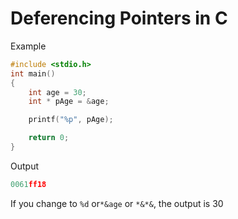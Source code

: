 # Deferencing Pointers in C
Example
```c
#include <stdio.h>
int main()
{
	int age = 30;
	int * pAge = &age;

	printf("%p", pAge);

	return 0;
}
```
Output
```c
0061ff18
```
If you change to `%d` or`*&age` or `*&*&`, the output is 30